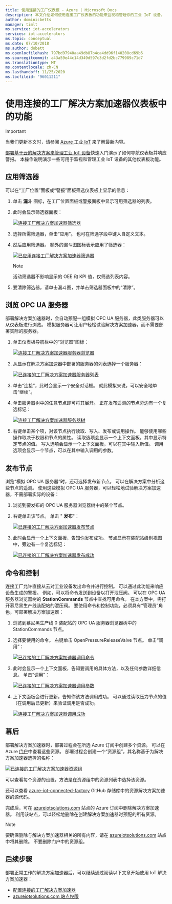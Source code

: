 ```yaml
---
title: 使用连接的工厂仪表板 - Azure | Microsoft Docs
description: 本文介绍如何使用连接工厂仪表板的功能来监视和管理你的工业 IoT 设备。
author: dominicbetts
manager: timlt
ms.service: iot-accelerators
services: iot-accelerators
ms.topic: conceptual
ms.date: 07/10/2018
ms.author: dobett
ms.openlocfilehash: 797bd97940aa49db87b4ca4dd96f140208cd69b6
ms.sourcegitcommit: a43a59e44c14d349d597c3d2fd2bc779989c71d7
ms.translationtype: MT
ms.contentlocale: zh-CN
ms.lasthandoff: 11/25/2020
ms.locfileid: "96011211"
---
```

# <a name="use-features-in-the-connected-factory-solution-accelerator-dashboard"></a>使用连接的工厂解决方案加速器仪表板中的功能

> [!IMPORTANT]
> 当我们更新本文时，请参阅 [Azure 工业 IoT](https://azure.github.io/Industrial-IoT/) 来了解最新内容。

[部署基于云的解决方案来管理工业 IoT 设备](quickstart-connected-factory-deploy.md)快速入门演示了如何导航仪表板并响应警报。 本操作说明演示一些可用于监视和管理工业 IoT 设备的其他仪表板功能。

## <a name="apply-filters"></a>应用筛选器

可以在“工厂位置”面板或“警报”面板筛选仪表板上显示的信息：

1. 单击 **漏斗** 图标，在工厂位置面板或警报面板中显示可用筛选器的列表。

1. 此时会显示筛选器面板：

    [![连接工厂解决方案加速器筛选器](./media/iot-accelerators-connected-factory-dashboard/filterpanel-inline.png)](./media/iot-accelerators-connected-factory-dashboard/filterpanel-expanded.png#lightbox)

1. 选择所需筛选器，单击“应用”。 也可在筛选字段中键入自定义文本。

1. 然后应用筛选器。 额外的漏斗图图标表示应用了筛选器：

    [![已应用连接工厂解决方案加速器筛选器](./media/iot-accelerators-connected-factory-dashboard/filterapplied-inline.png)](./media/iot-accelerators-connected-factory-dashboard/filterapplied-expanded.png#lightbox)

    > [!NOTE]
    > 活动筛选器不影响显示的 OEE 和 KPI 值，仅筛选列表内容。

1. 要清除筛选器，请单击漏斗图，并单击筛选器面板中的“清除”。

## <a name="browse-an-opc-ua-server"></a>浏览 OPC UA 服务器

部署解决方案加速器时，会自动预配一组模拟 OPC UA 服务器，此类服务器可以从仪表板进行浏览。 模拟服务器可让用户轻松试验解决方案加速器，而不需要部署实际的服务器。

1. 单击仪表板导航栏中的“浏览器”图标：

    [![连接工厂解决方案加速器服务器浏览器](./media/iot-accelerators-connected-factory-dashboard/browser-inline.png)](./media/iot-accelerators-connected-factory-dashboard/browser-expanded.png#lightbox)

1. 从显示在解决方案加速器中部署的服务器的列表选择一个服务器：

    [![已连接的工厂解决方案加速器服务器列表](./media/iot-accelerators-connected-factory-dashboard/serverlist-inline.png)](./media/iot-accelerators-connected-factory-dashboard/serverlist-expanded.png#lightbox)

1. 单击“连接”，此时会显示一个安全对话框。 就此模拟来说，可以安全地单击“继续”。

1. 单击服务器树中的任意节点即可将其展开。 正在发布遥测的节点旁边有一个复选标记：

    [![连接工厂解决方案加速器服务器树](./media/iot-accelerators-connected-factory-dashboard/servertree-inline.png)](./media/iot-accelerators-connected-factory-dashboard/servertree-expanded.png#lightbox)

1. 右键单击某个项，对该节点执行读取、写入、发布或调用操作。 能够使用哪些操作取决于权限和节点的属性。 读取选项会显示一个上下文面板，其中显示特定节点的值。 写入选项会显示一个上下文面板，可以在其中输入新值。 调用选项会显示一个节点，可以在其中输入调用的参数。

## <a name="publish-a-node"></a>发布节点

浏览“模拟 OPC UA 服务器”时，还可选择发布新节点。 可以在解决方案中分析这些节点的遥测。 使用这些模拟 OPC UA 服务器，可以轻松地试验解决方案加速器，不需部署实际的设备：

1. 浏览到要发布的 OPC UA 服务器浏览器树中的某个节点。

1. 右键单击该节点。 单击 " **发布**"：

    [![已连接的工厂解决方案加速器发布节点](./media/iot-accelerators-connected-factory-dashboard/publishnode-inline.png)](./media/iot-accelerators-connected-factory-dashboard/publishnode-expanded.png#lightbox)

1. 此时会显示一个上下文面板，告知你发布成功。 节点显示在装配站级别视图中，旁边有一个复选标记：

    [![已连接的工厂解决方案加速器发布成功](./media/iot-accelerators-connected-factory-dashboard/publishsuccess-inline.png)](./media/iot-accelerators-connected-factory-dashboard/publishsuccess-expanded.png#lightbox)

## <a name="command-and-control"></a>命令和控制

连接工厂允许直接从云对工业设备发出命令并进行控制。 可以通过此功能来响应设备生成的警报。 例如，可以将命令发送到设备以打开泄压阀。 可以在 OPC UA 服务器浏览器树的 **StationCommands** 节点中查找可用命令。 在本方案中，需打开慕尼黑生产线装配站的泄压阀。 要使用命令和控制功能，必须具有“管理员”角色，可部署解决方案加速器：

1. 浏览到慕尼黑生产线 0 装配站的 OPC UA 服务器浏览器树中的 StationCommands 节点。

1. 选择要使用的命令。 右键单击 OpenPressureReleaseValve 节点。 单击“调用”：

    [![已连接的工厂解决方案加速器调用命令](./media/iot-accelerators-connected-factory-dashboard/callcommand-inline.png)](./media/iot-accelerators-connected-factory-dashboard/callcommand-expanded.png#lightbox)

1. 此时会显示一个上下文面板，告知要调用的具体方法，以及任何参数详细信息。 单击“调用”：

    [![已连接的工厂解决方案加速器调用参数](./media/iot-accelerators-connected-factory-dashboard/callpanel-inline.png)](./media/iot-accelerators-connected-factory-dashboard/callpanel-expanded.png#lightbox)

1. 上下文面板会进行更新，告知你该方法调用成功。 可以通过读取压力节点的值（在调用后已更新）来验证调用是否成功。

    [![连接工厂解决方案加速器调用成功](./media/iot-accelerators-connected-factory-dashboard/callsuccess-inline.png)](./media/iot-accelerators-connected-factory-dashboard/callsuccess-expanded.png#lightbox)

## <a name="behind-the-scenes"></a>幕后

部署解决方案加速器时，部署过程会在所选 Azure 订阅中创建多个资源。 可以在 Azure [门户](https://portal.azure.com)中查看这些资源。 部署过程会创建一个“资源组”，其名称基于为解决方案加速器选择的名称：

[![已连接的工厂解决方案加速器资源组](./media/iot-accelerators-connected-factory-dashboard/resourcegroup-inline.png)](./media/iot-accelerators-connected-factory-dashboard/resourcegroup-expanded.png#lightbox)

可以查看每个资源的设置，方法是在资源组中的资源列表中选择该资源。

还可以查看 [azure-iot-connected-factory](https://github.com/Azure/azure-iot-connected-factory) GitHub 存储库中的资源解决方案加速器的源代码。

完成后，可在 [azureiotsolutions.com](https://www.azureiotsolutions.com/Accelerators#dashboard) 站点的 Azure 订阅中删除解决方案加速器。 利用该站点，可以轻松地删除在创建解决方案加速器时预配的所有资源。

> [!NOTE]
> 要确保删除与解决方案加速器相关的所有内容，请在 [azureiotsolutions.com](https://www.azureiotsolutions.com/Accelerators#dashboard) 站点中将其删除。 不要删除门户中的资源组。

## <a name="next-steps"></a>后续步骤

部署正常工作的解决方案加速器后，可以继续通过阅读以下文章开始使用 IoT 解决方案加速器：

* [配置连接的工厂解决方案加速器](iot-accelerators-connected-factory-configure.md)
* [azureiotsolutions.com 站点权限](iot-accelerators-permissions.md)
